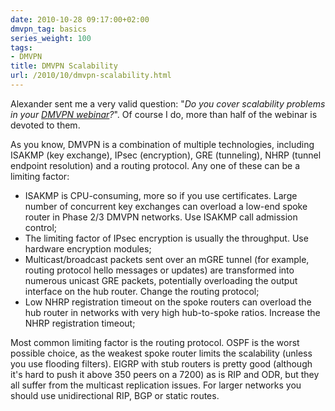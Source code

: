 ```yaml
---
date: 2010-10-28 09:17:00+02:00
dmvpn_tag: basics
series_weight: 100
tags:
- DMVPN
title: DMVPN Scalability
url: /2010/10/dmvpn-scalability.html
---
```

Alexander sent me a very valid question: "*Do you cover scalability problems in your [DMVPN webinar](https://www.ipspace.net/DMVPN)?*". Of course I do, more than half of the webinar is devoted to them.

As you know, DMVPN is a combination of multiple technologies, including ISAKMP (key exchange), IPsec (encryption), GRE (tunneling), NHRP (tunnel endpoint resolution) and a routing protocol. Any one of these can be a limiting factor:
<!--more-->
-   ISAKMP is CPU-consuming, more so if you use certificates. Large number of concurrent key exchanges can overload a low-end spoke router in Phase 2/3 DMVPN networks. Use ISAKMP call admission control;
-   The limiting factor of IPsec encryption is usually the throughput. Use hardware encryption modules;
-   Multicast/broadcast packets sent over an mGRE tunnel (for example, routing protocol hello messages or updates) are transformed into numerous unicast GRE packets, potentially overloading the output interface on the hub router. Change the routing protocol;
-   Low NHRP registration timeout on the spoke routers can overload the hub router in networks with very high hub-to-spoke ratios. Increase the NHRP registration timeout;

Most common limiting factor is the routing protocol. OSPF is the worst possible choice, as the weakest spoke router limits the scalability (unless you use flooding filters). EIGRP with stub routers is pretty good (although it's hard to push it above 350 peers on a 7200) as is RIP and ODR, but they all suffer from the multicast replication issues. For larger networks you should use unidirectional RIP, BGP or static routes.
